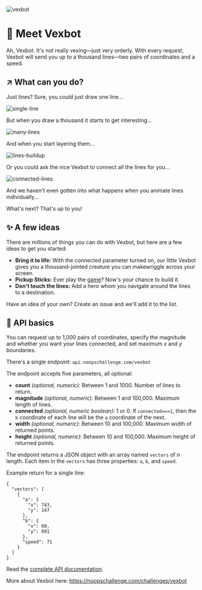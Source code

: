 
![vexbot](https://user-images.githubusercontent.com/212941/59231505-bb48a900-8b95-11e9-9ed0-acd620feaf76.png)

# 👋 Meet Vexbot

Ah, Vexbot. It's not really vexing—just very orderly. With every request, Vexbot will send you up to a thousand lines—two pairs of coordinates and a speed.

## ↗ What can you do?

Just lines? Sure, you could just draw one line...

![single-line](https://user-images.githubusercontent.com/212941/58451645-2475ea00-80c9-11e9-9823-80732512dcac.png)

But when you draw a thousand it starts to get interesting...

![many-lines](https://user-images.githubusercontent.com/212941/58451643-2475ea00-80c9-11e9-846f-7dfba6fc1182.png)

And when you start layering them...

![lines-buildup](https://user-images.githubusercontent.com/212941/58450916-12467c80-80c6-11e9-95ca-ade8288500a4.gif)

Or you could ask the nice Vexbot to connect all the lines for you...

![connected-lines](https://user-images.githubusercontent.com/212941/58451245-86355480-80c7-11e9-9fb7-72d1429b1a5c.png)

And we haven't even gotten into what happens when you animate lines individually...

What's next? That's up to you!

## ✨ A few ideas
There are millions of things you can do with Vexbot, but here are a few ideas to get you started:

- **Bring it to life:** With the connected parameter turned on, our little Vexbot gives you a thousand-jointed creature you can makewriggle across your screen.
- **Pickup Sticks:** Ever play the [game](https://en.wikipedia.org/wiki/Pick-up_sticks)? Now's your chance to build it.
- **Don't touch the lines:** Add a hero whom you navigate around the lines to a destination.

Have an idea of your own? Create an issue and we'll add it to the list.

## 🤖 API basics

You can request up to 1,000 pairs of coordinates, specify the magnitude and whether you want your lines connected, and set maximum *x* and *y* boundaries.

There's a single endpoint: `api.noopschallenge.com/vexbot`

The endpoint accepts five parameters, all optional:

- **count** *(optional, numeric)*: Between 1 and 1000. Number of lines to return.
- **magnitude** *(optional, numeric)*: Between 1 and 100,000. Maximum length of lines.
- **connected** *(optional, numeric boolean)*: 1 or 0. If `connected===1`, then the `b` coordinate of each line will be the `a` coordinate of the next.
- **width** *(optional, numeric)*: Between 10 and 100,000. Maximum width of returned points.
- **height** *(optional, numeric)*: Between 10 and 100,000. Maximum height of returned points.

The endpoint returns a JSON object with an array named `vectors` of *n* length. Each item in the `vectors` has three properties: `a`, `b`, and `speed`.

Example return for a single line:

```
{
  "vectors": [
    {
      "a": {
        "x": 743,
        "y": 147
      },
      "b": {
        "x": 60,
        "y": 601
      },
      "speed": 71
    }
  ]
}
```

Read the [complete API documentation](./API.md).

More about Vexbot here: https://noopschallenge.com/challenges/vexbot
